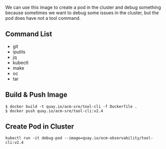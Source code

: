 
We can use this image to create a pod in the cluster and debug something because sometimes we want to debug some issues in the cluster, but the pod does have not a tool command.

## Command List

- git
- iputils 
- jq 
- kubectl
- make 
- oc
- tar

## Build & Push Image

```
$ docker build -t quay.io/acm-sre/tool-cli -f Dockerfile .
$ docker push quay.io/acm-sre/tool-cli:v2.4
```

## Create Pod in Cluster

```
kubectl run -it debug-pod --image=quay.io/ocm-observability/tool-cli:v2.4
```
